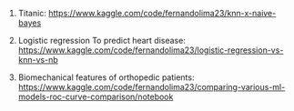 1) Titanic: https://www.kaggle.com/code/fernandolima23/knn-x-naive-bayes

2) Logistic regression To predict heart disease: https://www.kaggle.com/code/fernandolima23/logistic-regression-vs-knn-vs-nb

3)  Biomechanical features of orthopedic patients: https://www.kaggle.com/code/fernandolima23/comparing-various-ml-models-roc-curve-comparison/notebook

